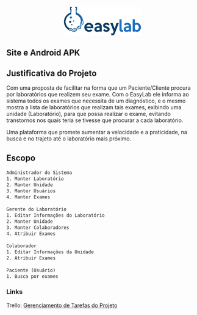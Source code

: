 <p align="center">
    <img src="./docs/Apoio ao Projeto/Imagens/LogoEasyLab/logoAlternativa.png" width="40%" alt="Uma plataforma que promete modificar a forma de buscar laboratórios que realizam determinados exames">
</p>

## Site e Android APK

## Justificativa do Projeto

<p>Com uma proposta de facilitar na forma que um Paciente/Cliente procura por laboratórios que realizem seu exame. Com o EasyLab ele informa ao sistema todos os exames que necessita de um diagnóstico, e o mesmo mostra a lista de laboratórios que realizam tais exames, exibindo uma unidade (Laboratório), para que possa realizar o exame, evitando transtornos nos quais teria se tivesse que procurar a cada laboratório. <p>
<p>Uma plataforma que promete aumentar a velocidade e a praticidade, na busca e no trajeto até o laboratório mais próximo.<p>


## Escopo

```
Administrador do Sistema
1. Manter Laboratório
2. Manter Unidade 
3. Manter Usuários 
4. Manter Exames

Gerente do Laboratório
1. Editar Informações do Laboratório
2. Manter Unidade
3. Manter Colaboradores
4. Atribuir Exames

Colaborador
1. Editar Informações da Unidade
2. Atribuir Exames

Paciente (Usuário)
1. Busca por exames

```
### Links 
Trello: <a href="https://trello.com/b/jGC1Ce2w/easylab">Gerenciamento de Tarefas do Projeto</a>
